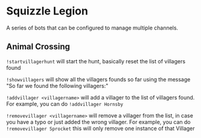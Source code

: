 # Squizzle Legion
A series of bots that can be configured to manage multiple channels.

## Animal Crossing 

`!startvillagerhunt` will start the hunt, basically reset the list of villagers found

`!showvillagers` will show all the villagers founds so far using the message "So far we found the following villagers:"

`!addvillager <villagername>` will add a villager to the list of villagers found. For example, you can do `!addvillager Hornsby`

`!removevillager <villagername>` will remove a villager from the list, in case you have a typo or just added the wrong villager.  For example, you can do `!removevillager Sprocket` this will only remove one instance of that Villager

